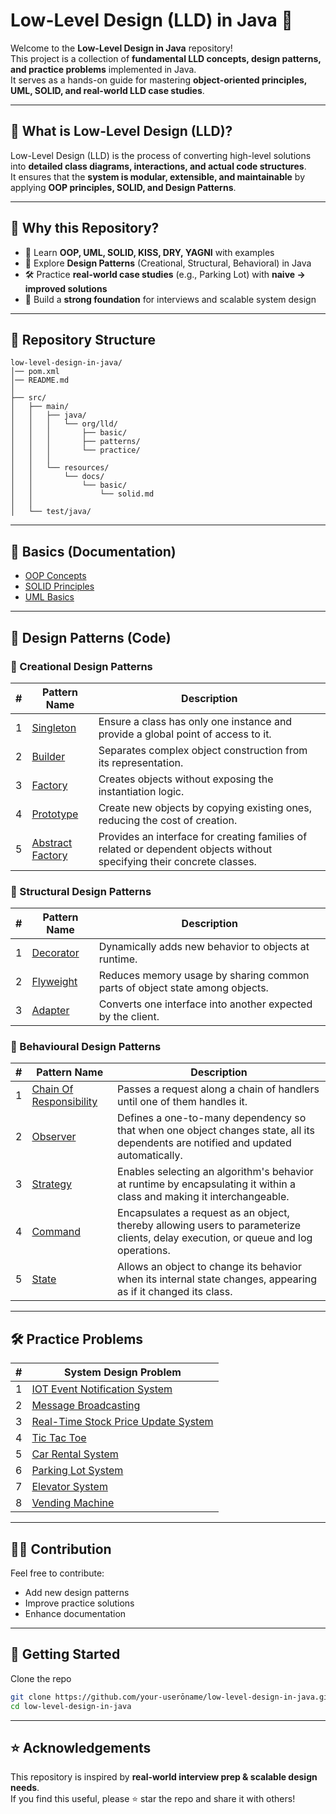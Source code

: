 # Low-Level Design (LLD) in Java 🚀

Welcome to the **Low-Level Design in Java** repository!  
This project is a collection of **fundamental LLD concepts, design patterns, and practice problems** implemented in
Java.  
It serves as a hands-on guide for mastering **object-oriented principles, UML, SOLID, and real-world LLD case studies**.

---

## 📖 What is Low-Level Design (LLD)?

Low-Level Design (LLD) is the process of converting high-level solutions into **detailed class diagrams, interactions,
and actual code structures**.  
It ensures that the **system is modular, extensible, and maintainable** by applying **OOP principles, SOLID, and Design
Patterns**.

---

## 🎯 Why this Repository?

- 📘 Learn **OOP, UML, SOLID, KISS, DRY, YAGNI** with examples
- 🔹 Explore **Design Patterns** (Creational, Structural, Behavioral) in Java
- 🛠 Practice **real-world case studies** (e.g., Parking Lot) with **naive → improved solutions**
- 🧩 Build a **strong foundation** for interviews and scalable system design

---

## 📂 Repository Structure

```
low-level-design-in-java/
│── pom.xml
│── README.md
│
├── src/
│   ├── main/
│   │   ├── java/
│   │   │   └── org/lld/
│   │   │       ├── basic/
│   │   │       ├── patterns/
│   │   │       └── practice/
│   │   │
│   │   └── resources/
│   │       └── docs/
│   │           └── basic/
│   │               └── solid.md
│   │
│   └── test/java/
```

---

## 📘 Basics (Documentation)

- [OOP Concepts](src/main/resources/docs/basic/oop.md)
- [SOLID Principles](src/main/resources/docs/basic/solid.md)
- [UML Basics](src/main/resources/docs/basic/uml.md)

---

## 🔹 Design Patterns (Code)

### 🔨 Creational Design Patterns

| # | Pattern Name                                                                    | Description                                                                                                            |
|---|---------------------------------------------------------------------------------|------------------------------------------------------------------------------------------------------------------------|
| 1 | [Singleton](./src/main/java/org/lld/patterns/creational/singleton)              | Ensure a class has only one instance and provide a global point of access to it.                                       |
| 2 | [Builder](./src/main/java/org/lld/patterns/creational/builder)                  | Separates complex object construction from its representation.                                                         |
| 3 | [Factory](./src/main/java/org/lld/patterns/creational/factory)                  | Creates objects without exposing the instantiation logic.                                                              |
| 4 | [Prototype](./src/main/java/org/lld/patterns/creational/prototype)              | Create new objects by copying existing ones, reducing the cost of creation.                                            |
| 5 | [Abstract Factory](./src/main/java/org/lld/patterns/creational/abstractFactory) | Provides an interface for creating families of related or dependent objects without specifying their concrete classes. |

### 🧱 Structural Design Patterns

| # | Pattern Name                                                       | Description                                                                 |
|---|--------------------------------------------------------------------|-----------------------------------------------------------------------------|
| 1 | [Decorator](./src/main/java/org/lld/patterns/structural/decorator) | Dynamically adds new behavior to objects at runtime.                        |
| 2 | [Flyweight](./src/main/java/org/lld/patterns/structural/flyweight) | Reduces memory usage by sharing common parts of object state among objects. |
| 3 | [Adapter](./src/main/java/org/lld/patterns/structural/adapter)     | Converts one interface into another expected by the client.                 |

### 🧠 Behavioural Design Patterns

| # | Pattern Name                                                                                  | Description                                                                                                                        |
|---|-----------------------------------------------------------------------------------------------|------------------------------------------------------------------------------------------------------------------------------------|
| 1 | [Chain Of Responsibility](./src/main/java/org/lld/patterns/behavioural/chainOfResponsibility) | Passes a request along a chain of handlers until one of them handles it.                                                           |
| 2 | [Observer](./src/main/java/org/lld/patterns/behavioural/observer)                             | Defines a one-to-many dependency so that when one object changes state, all its dependents are notified and updated automatically. |
| 3 | [Strategy](./src/main/java/org/lld/patterns/behavioural/strategy)                             | Enables selecting an algorithm's behavior at runtime by encapsulating it within a class and making it interchangeable.             |
| 4 | [Command](./src/main/java/org/lld/patterns/behavioural/command)                               | Encapsulates a request as an object, thereby allowing users to parameterize clients, delay execution, or queue and log operations. |
| 5 | [State](./src/main/java/org/lld/patterns/behavioural/state)                                   | Allows an object to change its behavior when its internal state changes, appearing as if it changed its class.                     |

---

## 🛠 Practice Problems

| # | System Design Problem                                                       |
|---|-----------------------------------------------------------------------------|
| 1 | [IOT Event Notification System](./practice/iot_event_notification_system)   |
| 2 | [Message Broadcasting](./practice/message_broadcasting)                     |
| 3 | [Real-Time Stock Price Update System](./practice/stock_price_update_system) |
| 4 | [Tic Tac Toe](./practice/tic_tac_toe)                                       |
| 5 | [Car Rental System](./practice/design_car_rental_system)                    |
| 6 | [Parking Lot System](./practice/design_parking_lot_system)                  |
| 7 | [Elevator System](./practice/design_elevator_system)                        |
| 8 | [Vending Machine](./practice/design_vending_machine)                        |

---

## 🧑‍💻 Contribution

Feel free to contribute:

- Add new design patterns
- Improve practice solutions
- Enhance documentation

---

## 🚀 Getting Started

Clone the repo

   ```bash
   git clone https://github.com/your-userōname/low-level-design-in-java.git
   cd low-level-design-in-java
   ```

---

## ⭐ Acknowledgements

This repository is inspired by **real-world interview prep & scalable design needs**.  
If you find this useful, please ⭐ star the repo and share it with others!
